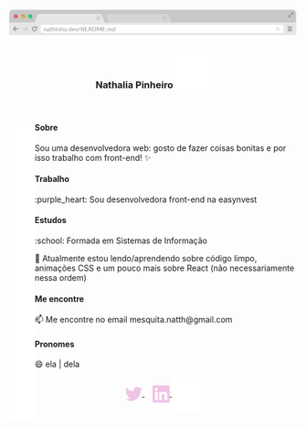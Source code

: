 <header>
  <img src="https://github.com/natth42/natth42/blob/master/assets/browser.png" alt="topo do navegador com barra de endereço escrito nathinha.dev/README.md">
  <h3 align="center">
    Nathalia Pinheiro 
    <img src="https://github.com/natth42/natth42/blob/master/assets/sparkles.svg" alt="três brilhinhos rosas piscando" />
  </h3>
</header>

<main>
  <img align="left" height="520px" alt="" src="https://github.com/natth42/natth42/blob/master/assets/emptySpace.png" />

  <section>
    <h4>Sobre</h4>
    <p> Sou uma desenvolvedora web: gosto de fazer coisas bonitas e por isso trabalho com front-end! ✨</p>
  </section>
  
  <section>
    <h4>Trabalho</h4>
    <p> :purple_heart: Sou desenvolvedora front-end na easynvest </p>
  </section>
  
  <section>
    <h4>Estudos</h4>
    <p> :school: Formada em Sistemas de Informação </p>
    <p> 📖 Atualmente estou lendo/aprendendo sobre código limpo, animações CSS e um pouco mais sobre React (não necessariamente nessa ordem)</p>
  </section>
  
  <section>
    <h4>Me encontre</h4>
    <p> 📫 Me encontre no email mesquita.natth@gmail.com</p>
  </section>

  <section>
    <h4>Pronomes</h4>
    <p> 😄 ela | dela</p>
  </section>
 </main>

  <footer>
    <p align="center">
      <a href="https://twitter.com/@nathi_pinheiro" target="blank">
        <img align="center" src="https://github.com/natth42/natth42/blob/master/assets/twitter.svg" alt="@nathi_pinheiro" height="30" width="30" />
      </a>
      <img align="center" alt="" src="https://github.com/natth42/natth42/blob/master/assets/emptySpace.png" height="10" width="10" />
      <a href="https://linkedin.com/in/https://www.linkedin.com/in/nathalia-pinheiro" target="blank">
        <img align="center" src="https://github.com/natth42/natth42/blob/master/assets/linkedin.svg" alt="nathalia-pinheiro" height="30" width="30" />
      </a>
      <img align="center" alt="" src="https://github.com/natth42/natth42/blob/master/assets/emptySpace.png" height="60" width="60" />
    </p>
  </footer>
